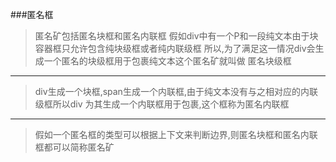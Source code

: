 ###匿名框
> 匿名矿包括匿名块框和匿名内联框
> 假如div中有一个P和一段纯文本由于块容器框只允许包含纯块级框或者纯内联级框
> 所以,为了满足这一情况div会生成一个匿名的块级框用于包裹纯文本这个匿名矿就叫做
> 匿名块级框
***
> div生成一个块框,span生成一个内联框,由于纯文本没有与之相对应的内联级框所以div
> 为其生成一个内联框用于包裹,这个框称为匿名内联框
***
> 假如一个匿名框的类型可以根据上下文来判断边界,则匿名块框和匿名内联框都可以简称匿名矿

